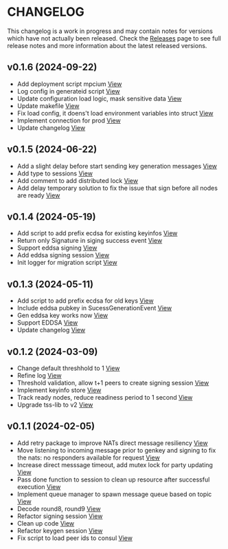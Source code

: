 # CHANGELOG

This changelog is a work in progress and may contain notes for versions which have not actually been released. Check the [Releases](https://github.com/cryptoniumX/mpcium/releases) page to see full release notes and more information about the latest released versions.

## v0.1.6 (2024-09-22)

- Add deployment script mpcium [View](https://github.com/cryptoniumX/mpcium/commit/5b97ce9b1208eafdf104f4045d6614889d470b93)
- Log config in generateid script [View](https://github.com/cryptoniumX/mpcium/commit/8f244d313655e5eb8a73b55cc5b3488e36d86488)
- Update configuration load logic, mask sensitive data [View](https://github.com/cryptoniumX/mpcium/commit/974b7c404a369fa6211386780881cb407ee8eee2)
- Update makefile [View](https://github.com/cryptoniumX/mpcium/commit/affc8300bf4c4cb18af0cc6a347fc8f1d8e9565a)
- Fix load config, it doens't load environment variables into struct [View](https://github.com/cryptoniumX/mpcium/commit/744e8ce48dde25fce460eaad4d73ebf2f38e2be3)
- Implement connection for prod [View](https://github.com/cryptoniumX/mpcium/commit/5e10a81f12c0879fe8ffd1ee918068ebc50114d3)
- Update changelog [View](https://github.com/cryptoniumX/mpcium/commit/d0572d20839b2b512da04f63ffc2d1fc28610cbf)

## v0.1.5 (2024-06-22)

- Add a slight delay before start sending key generation messages [View](https://github.com/cryptoniumX/mpcium/commit/c8229c0a32510eb3faeb7dc2025b4832cb65c715)
- Add type to sessions [View](https://github.com/cryptoniumX/mpcium/commit/c7c70e36c39125e6899f5e315493a0a84e47f2dd)
- Add comment to add distributed lock [View](https://github.com/cryptoniumX/mpcium/commit/66d106838f335eae3852d4434f87d2cdf9efe6dd)
- Add delay temporary solution to fix the issue that sign before all nodes are ready [View](https://github.com/cryptoniumX/mpcium/commit/f30c1c5c543e360f5691fe3e434a75fcefe83056)

## v0.1.4 (2024-05-19)

- Add script to add prefix ecdsa for existing keyinfos [View](https://github.com/cryptoniumX/mpcium/commit/9495ce20aea153ba00abde65a6628bf1f2602144)
- Return only Signature in siging success event [View](https://github.com/cryptoniumX/mpcium/commit/c915a5f7f925b85af67f0a5dd6c5ba29f3eee818)
- Support eddsa signing [View](https://github.com/cryptoniumX/mpcium/commit/efc5125ed60ca774c382a5bcb01bb6de6fa548f0)
- Add eddsa signing session [View](https://github.com/cryptoniumX/mpcium/commit/fc9f2c20bb41c8542edc3bbecaf261c44a52122d)
- Init logger for migration script [View](https://github.com/cryptoniumX/mpcium/commit/9159523bade220ca83fd6db81b17ccf600c9229c)

## v0.1.3 (2024-05-11)

- Add script to add prefix ecdsa for old keys [View](https://github.com/cryptoniumX/mpcium/commit/934c37c9dc6b68c2ab5a7a7afe71758aae9f44ed)
- Include eddsa pubkey in SucessGenerationEvent [View](https://github.com/cryptoniumX/mpcium/commit/92a102ed2d037e2b6929d70d082795454db42f14)
- Gen eddsa key works now [View](https://github.com/cryptoniumX/mpcium/commit/44866f36d37bfa16bcfc610e057fd7a3037e9efb)
- Support EDDSA [View](https://github.com/cryptoniumX/mpcium/commit/722e636ad00edd57243b62e877a01f629aa27b84)
- Update changelog [View](https://github.com/cryptoniumX/mpcium/commit/e9ed0f67279b6476c8d1a8638b0baad59ebd018c)

## v0.1.2 (2024-03-09)

- Change default threshhold to 1 [View](https://github.com/cryptoniumX/mpcium/commit/f360810aa760b52871a7cba0b107d09e6bbd7d47)
- Refine log [View](https://github.com/cryptoniumX/mpcium/commit/a9cde4014c16cfe3ca6de73039b8e13c49bb65d0)
- Threshold validation, allow t+1 peers to create signing session [View](https://github.com/cryptoniumX/mpcium/commit/b5c15463fa01f58ce9557ebffaa0e96ce6dcda2d)
- Implement keyinfo store [View](https://github.com/cryptoniumX/mpcium/commit/d39168ddd7fc622eb1a58ea90617680249297515)
- Track ready nodes, reduce readiness period to 1 second [View](https://github.com/cryptoniumX/mpcium/commit/75cb2b286fffb89f1df39c680dee3d1cacfcffc9)
- Upgrade tss-lib to v2 [View](https://github.com/cryptoniumX/mpcium/commit/cd324358d7c297d2025ea2d0c02464b5552f513d)

## v0.1.1 (2024-02-05)

- Add retry package to improve NATs direct message resiliency [View](https://github.com/cryptoniumX/mpcium/commit/195f9a4c50732919994b67c13396f141fa4efcdf)
- Move listening to incoming message prior to genkey and signing to fix the nats: no responders available for request [View](https://github.com/cryptoniumX/mpcium/commit/421d02e947d12324c188d9bb2868cfb9ee02c3ca)
- Increase direct messsage timeout, add mutex lock for party updating [View](https://github.com/cryptoniumX/mpcium/commit/1d75eeea669212ff4b3168575cc07d4e8a0280ae)
- Pass done function to session to clean up resource after successful execution [View](https://github.com/cryptoniumX/mpcium/commit/e5430315a3ddc4a0b74b456ee9f4f68b185b5c5e)
- Implement queue manager to spawn message queue based on topic [View](https://github.com/cryptoniumX/mpcium/commit/7c107c9cba7db68358df77ea00b00d8d6b659d1d)
- Decode round8, round9 [View](https://github.com/cryptoniumX/mpcium/commit/ccd869e8d827ecfeae453b0f865899d35b520e0f)
- Refactor signing session [View](https://github.com/cryptoniumX/mpcium/commit/4447cc46da86c03a2353edc7f01b85fd79ead084)
- Clean up code [View](https://github.com/cryptoniumX/mpcium/commit/b40d8a42082ed00099054b9852a3415ca24426d0)
- Refactor keygen session [View](https://github.com/cryptoniumX/mpcium/commit/11bc34bb5831b0b3ad39fe14e77ef56a931d023d)
- Fix script to load peer ids to consul [View](https://github.com/cryptoniumX/mpcium/commit/70a1b53c350ce6414cca308aa588a53495c9411f)
